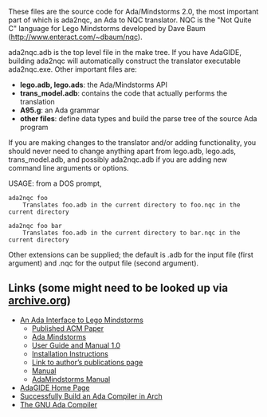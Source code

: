 These files are the source code for Ada/Mindstorms 2.0, the most important part of which is ada2nqc, an Ada to NQC translator.  NQC is the "Not Quite C" language for Lego Mindstorms developed by Dave Baum (http://www.enteract.com/~dbaum/nqc).

ada2nqc.adb is the top level file in the make tree.  If you have AdaGIDE, building ada2nqc will automatically construct the translator executable ada2nqc.exe.  Other important files are:

* **lego.adb, lego.ads**:  	the Ada/Mindstorms API
* **trans_model.adb**:	contains the code that actually performs the translation
* **A95.g**:			an Ada grammar
* **other files**:		define data types and build the parse tree of the source Ada program

If you are making changes to the translator and/or adding functionality, you should never need to change anything apart from lego.adb, lego.ads, trans_model.adb, and possibly ada2nqc.adb if you are adding new command line arguments or options.

USAGE:  from a DOS prompt,

	ada2nqc foo
		Translates foo.adb in the current directory to foo.nqc in the current directory
	
	ada2nqc foo bar
		Translates foo.adb in the current directory to bar.nqc in the current directory

Other extensions can be supplied; the default is .adb for the input file (first argument) and .nqc for the output file (second argument).


Links (some might need to be looked up via [archive.org](archive.org))
-----
* [An Ada Interface to Lego Mindstorms](http://www.faginfamily.net/barry/Papers/AdaLetters.htm)
  + [Published ACM Paper](https://dl.acm.org/doi/10.1145/362076.362081)
  + [Ada Mindstorms](https://web.archive.org/web/20080523112917/http://www.usafa.af.mil/df/dfcs/adamindstorms.cfm)
  + [User Guide and Manual 1.0](https://dl.acm.org/doi/10.1145/362076.569071)
  + [Installation Instructions](https://web.archive.org/web/20080526011436/http://www.usafa.af.mil/df/dfcs/adamindstorms1.cfm)
  + [Link to author’s publications page](http://www.faginfamily.net/barry/#Publications)
  + [Manual](http://www.usafa.edu/df/dfcs/ada_Mindstorms_manual.cfm)
  + [AdaMindstorms Manual](http://www.citidel.org/bitstream/10117/145/7/Ada_Mindstorms_manual.htm)
* [AdaGIDE Home Page](http://adagide.martincarlisle.com/)
* [Successfully Build an Ada Compiler in Arch](http://wiki.archlinux.org/index.php/Successfully_Build_an_Ada_Compiler_in_Arch)
* [The GNU Ada Compiler](http://gnuada.sourceforge.net/)
